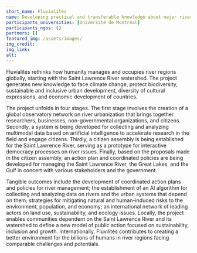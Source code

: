```yaml
---
short_name: Fluvialités
name: Developing practical and transferable knowledge about major rivers’ governance and integrated management
participants_universities: [Université de Montréal]
participants_ngos: []
partners: []
featured_img: /assets/images/
img_credit: 
img_link: 
alt:
---
```

Fluvialités rethinks how humanity manages and occupies river regions globally, starting with the Saint Lawrence River watershed. The project generates new knowledge to face climate change, protect biodiversity, sustainable and inclusive urban development, diversity of cultural expressions, and economic development of countries.

The project unfolds in four stages. The first stage involves the creation of a global observatory network on river urbanization that brings together researchers, businesses, non-governmental organizations, and citizens. Secondly, a system is being developed for collecting and analyzing multimodal data based on artificial intelligence to accelerate research in the field and engage citizens. Thirdly, a citizen assembly is being established for the Saint Lawrence River, serving as a prototype for interactive democracy processes on river issues. Finally, based on the proposals made in the citizen assembly, an action plan and coordinated policies are being developed for managing the Saint Lawrence River, the Great Lakes, and the Gulf in concert with various stakeholders and the government. 

Tangible outcomes include the development of coordinated action plans and policies for river management; the establishment of an AI algorithm for collecting and analyzing data on rivers and the urban systems that depend on them; strategies for mitigating natural and human-induced risks to the environment, population, and economy; an international network of leading actors on land use, sustainability, and ecology issues. Locally, the project enables communities dependent on the Saint Lawrence River and its watershed to define a new model of public action focused on sustainability, inclusion and growth. Internationally, Fluvilités contributes to creating a better environment for the billions of humans in river regions facing comparable challenges and potentials. 
